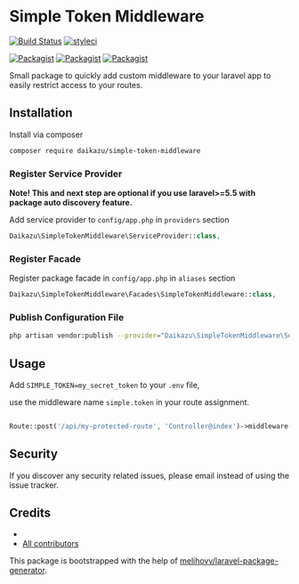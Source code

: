 # Simple Token Middleware

[![Build Status](https://travis-ci.org/daikazu/simple-token-middleware.svg?branch=master)](https://travis-ci.org/daikazu/simple-token-middleware)
[![styleci](https://styleci.io/repos/176398914/shield)](https://styleci.io/repos/176398914)

[![Packagist](https://img.shields.io/packagist/v/daikazu/simple-token-middleware.svg)](https://packagist.org/packages/daikazu/simple-token-middleware)
[![Packagist](https://poser.pugx.org/daikazu/simple-token-middleware/d/total.svg)](https://packagist.org/packages/daikazu/simple-token-middleware)
[![Packagist](https://img.shields.io/packagist/l/daikazu/simple-token-middleware.svg)](https://packagist.org/packages/daikazu/simple-token-middleware)

Small package to quickly add custom middleware to your laravel app to easily restrict access to your routes.

## Installation

Install via composer
```bash
composer require daikazu/simple-token-middleware
```

### Register Service Provider

**Note! This and next step are optional if you use laravel>=5.5 with package
auto discovery feature.**

Add service provider to `config/app.php` in `providers` section
```php
Daikazu\SimpleTokenMiddleware\ServiceProvider::class,
```

### Register Facade

Register package facade in `config/app.php` in `aliases` section
```php
Daikazu\SimpleTokenMiddleware\Facades\SimpleTokenMiddleware::class,
```

### Publish Configuration File

```bash
php artisan vendor:publish --provider="Daikazu\SimpleTokenMiddleware\ServiceProvider" --tag="config"
```

## Usage

Add `SIMPLE_TOKEN=my_secret_token` to your `.env` file,

use the middleware name `simple.token` in your route assignment.
```php

Route::post('/api/my-protected-route', 'Controller@index')->middleware('simple.token');

```

## Security

If you discover any security related issues, please email 
instead of using the issue tracker.

## Credits

- [](https://github.com/daikazu/simple-token-middleware)
- [All contributors](https://github.com/daikazu/simple-token-middleware/graphs/contributors)

This package is bootstrapped with the help of
[melihovv/laravel-package-generator](https://github.com/melihovv/laravel-package-generator).
